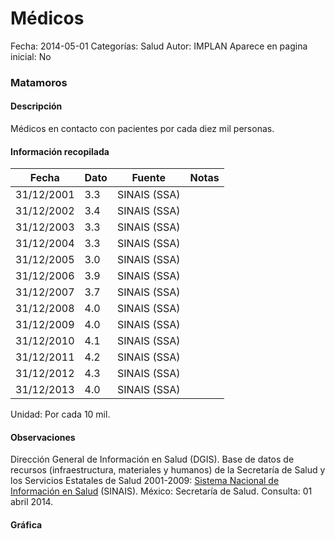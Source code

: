 Médicos
=====

Fecha: 2014-05-01
Categorías: Salud
Autor: IMPLAN
Aparece en pagina inicial: No

### Matamoros

#### Descripción

Médicos en contacto con pacientes por cada diez mil personas.

<!-- break -->

#### Información recopilada

<table class="table table-hover table-bordered matriz">
  <thead>
    <tr><th>Fecha</th><th>Dato</th><th>Fuente</th><th>Notas</th></tr>
  </thead>
  <tbody>
    <tr><td class="centrado">31/12/2001</td><td class="derecha">3.3</td><td>SINAIS (SSA)</td><td></td></tr>
    <tr><td class="centrado">31/12/2002</td><td class="derecha">3.4</td><td>SINAIS (SSA)</td><td></td></tr>
    <tr><td class="centrado">31/12/2003</td><td class="derecha">3.3</td><td>SINAIS (SSA)</td><td></td></tr>
    <tr><td class="centrado">31/12/2004</td><td class="derecha">3.3</td><td>SINAIS (SSA)</td><td></td></tr>
    <tr><td class="centrado">31/12/2005</td><td class="derecha">3.0</td><td>SINAIS (SSA)</td><td></td></tr>
    <tr><td class="centrado">31/12/2006</td><td class="derecha">3.9</td><td>SINAIS (SSA)</td><td></td></tr>
    <tr><td class="centrado">31/12/2007</td><td class="derecha">3.7</td><td>SINAIS (SSA)</td><td></td></tr>
    <tr><td class="centrado">31/12/2008</td><td class="derecha">4.0</td><td>SINAIS (SSA)</td><td></td></tr>
    <tr><td class="centrado">31/12/2009</td><td class="derecha">4.0</td><td>SINAIS (SSA)</td><td></td></tr>
    <tr><td class="centrado">31/12/2010</td><td class="derecha">4.1</td><td>SINAIS (SSA)</td><td></td></tr>
    <tr><td class="centrado">31/12/2011</td><td class="derecha">4.2</td><td>SINAIS (SSA)</td><td></td></tr>
    <tr><td class="centrado">31/12/2012</td><td class="derecha">4.3</td><td>SINAIS (SSA)</td><td></td></tr>
    <tr><td class="centrado">31/12/2013</td><td class="derecha">4.0</td><td>SINAIS (SSA)</td><td></td></tr>
  </tbody>
</table>

Unidad: Por cada 10 mil.

#### Observaciones

Dirección General de Información en Salud (DGIS). Base de datos de recursos (infraestructura, materiales y humanos) de la Secretaría de Salud y los Servicios Estatales de Salud 2001-2009: [Sistema Nacional de Información en Salud](http://www.sinais.salud.gob.mx) (SINAIS). México: Secretaría de Salud. Consulta: 01 abril 2014.

#### Gráfica

<div id="Morrisontakwxu" class="grafica"></div>
  <script>
  new Morris.Line({
    element: 'Morrisontakwxu',
    data: [
      { fecha: '2001-12-31', dato: 3.3000 },
      { fecha: '2002-12-31', dato: 3.4000 },
      { fecha: '2003-12-31', dato: 3.3000 },
      { fecha: '2004-12-31', dato: 3.3000 },
      { fecha: '2005-12-31', dato: 3.0000 },
      { fecha: '2006-12-31', dato: 3.9000 },
      { fecha: '2007-12-31', dato: 3.7000 },
      { fecha: '2008-12-31', dato: 4.0000 },
      { fecha: '2009-12-31', dato: 4.0000 },
      { fecha: '2010-12-31', dato: 4.1000 },
      { fecha: '2011-12-31', dato: 4.2000 },
      { fecha: '2012-12-31', dato: 4.3000 },
      { fecha: '2013-12-31', dato: 4.0000 }
    ],
    xkey: 'fecha',
    ykeys: ['dato'],
    labels: ['Dato'],
    lineColors: ['#FF5B02'],
    xLabelFormat: function(d) {
      return d.getDate()+'/'+(d.getMonth()+1)+'/'+d.getFullYear();
    },
    dateFormat: function (ts) {
      var d = new Date(ts);
      return d.getDate() + '/' + (d.getMonth() + 1) + '/' + d.getFullYear();
    }
  });
  </script>
